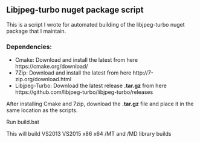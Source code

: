 <h2>Libjpeg-turbo nuget package script</h2>
<p>This is a script I wrote for automated building of the libjpeg-turbo nuget package that I maintain.</p>
<h3>Dependencies:</h3>
<ul>
<li>Cmake: Download and install the latest from here https://cmake.org/download/</li>
<li>7Zip: Download and install the latest from here http://7-zip.org/download.html</li>
<li>Libjpeg-Turbo: Download the latest release <b>.tar.gz</b> from here https://github.com/libjpeg-turbo/libjpeg-turbo/releases</li>
</ul>
<p>After installing Cmake and 7zip, download the <b>.tar.gz</b> file and place it in the same location as the scripts.<p>
<p>Run build.bat</p>
<p>This will build VS2013 VS2015 x86 x64 /MT and /MD library builds</p>
